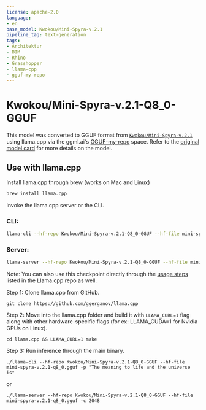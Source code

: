 ```yaml
---
license: apache-2.0
language:
- en
base_model: Kwokou/Mini-Spyra-v.2.1
pipeline_tag: text-generation
tags:
- Architektur
- BIM
- Rhino
- Grasshopper
- llama-cpp
- gguf-my-repo
---
```


# Kwokou/Mini-Spyra-v.2.1-Q8_0-GGUF
This model was converted to GGUF format from [`Kwokou/Mini-Spyra-v.2.1`](https://huggingface.co/Kwokou/Mini-Spyra-v.2.1) using llama.cpp via the ggml.ai's [GGUF-my-repo](https://huggingface.co/spaces/ggml-org/gguf-my-repo) space.
Refer to the [original model card](https://huggingface.co/Kwokou/Mini-Spyra-v.2.1) for more details on the model.

## Use with llama.cpp
Install llama.cpp through brew (works on Mac and Linux)

```bash
brew install llama.cpp

```
Invoke the llama.cpp server or the CLI.

### CLI:
```bash
llama-cli --hf-repo Kwokou/Mini-Spyra-v.2.1-Q8_0-GGUF --hf-file mini-spyra-v.2.1-q8_0.gguf -p "The meaning to life and the universe is"
```

### Server:
```bash
llama-server --hf-repo Kwokou/Mini-Spyra-v.2.1-Q8_0-GGUF --hf-file mini-spyra-v.2.1-q8_0.gguf -c 2048
```

Note: You can also use this checkpoint directly through the [usage steps](https://github.com/ggerganov/llama.cpp?tab=readme-ov-file#usage) listed in the Llama.cpp repo as well.

Step 1: Clone llama.cpp from GitHub.
```
git clone https://github.com/ggerganov/llama.cpp
```

Step 2: Move into the llama.cpp folder and build it with `LLAMA_CURL=1` flag along with other hardware-specific flags (for ex: LLAMA_CUDA=1 for Nvidia GPUs on Linux).
```
cd llama.cpp && LLAMA_CURL=1 make
```

Step 3: Run inference through the main binary.
```
./llama-cli --hf-repo Kwokou/Mini-Spyra-v.2.1-Q8_0-GGUF --hf-file mini-spyra-v.2.1-q8_0.gguf -p "The meaning to life and the universe is"
```
or 
```
./llama-server --hf-repo Kwokou/Mini-Spyra-v.2.1-Q8_0-GGUF --hf-file mini-spyra-v.2.1-q8_0.gguf -c 2048
```
